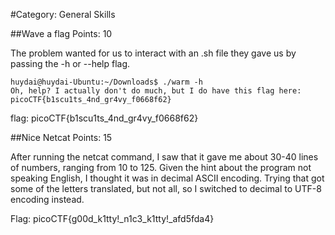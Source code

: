 #Category: General Skills

##Wave a flag
Points: 10

The problem wanted for us to interact with an .sh file they gave us by passing the -h or --help flag.

````
huydai@huydai-Ubuntu:~/Downloads$ ./warm -h
Oh, help? I actually don't do much, but I do have this flag here: picoCTF{b1scu1ts_4nd_gr4vy_f0668f62}
````

flag: picoCTF{b1scu1ts_4nd_gr4vy_f0668f62}

##Nice Netcat
Points: 15

After running the netcat command, I saw that it gave me about 30-40 lines of numbers, ranging from 10 to 125. Given the hint about the program not speaking English, I thought it was in decimal ASCII encoding. Trying that got some of the letters translated, but not all, so I switched to decimal to UTF-8 encoding instead.

Flag: picoCTF{g00d_k1tty!_n1c3_k1tty!_afd5fda4}


